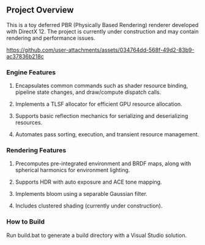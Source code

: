 ## Project Overview
This is a toy deferred PBR (Physically Based Rendering) renderer developed with DirectX 12. The project is currently under construction and may contain rendering and performance issues.

https://github.com/user-attachments/assets/034764dd-568f-49d2-83b9-ac37836b218c

### Engine Features
1. Encapsulates common commands such as shader resource binding, pipeline state changes, and draw/compute dispatch calls.

2. Implements a TLSF allocator for efficient GPU resource allocation.

3. Supports basic reflection mechanics for serializing and deserializing resources.

4. Automates pass sorting, execution, and transient resource management.

### Rendering Features
1. Precomputes pre-integrated environment and BRDF maps, along with spherical harmonics for environment lighting.

2. Supports HDR with auto exposure and ACE tone mapping.

3. Implements bloom using a separable Gaussian filter.

4. Includes clustered shading (currently under construction).

### How to Build
Run build.bat to generate a build directory with a Visual Studio solution.